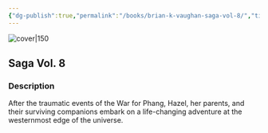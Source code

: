 ```yaml
---
{"dg-publish":true,"permalink":"/books/brian-k-vaughan-saga-vol-8/","title":"\"Saga Vol. 8\"","tags":["graphic-novel","science-fiction","Fantasy"]}
---
```




![cover|150](http://books.google.com/books/content?id=Vd1CDwAAQBAJ&printsec=frontcover&img=1&zoom=1&edge=curl&source=gbs_api)

## Saga Vol. 8

### Description

After the traumatic events of the War for Phang, Hazel, her parents, and their surviving companions embark on a life-changing adventure at the westernmost edge of the universe. 
```